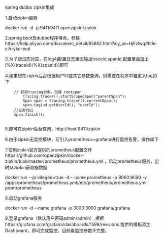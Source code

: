 spring dubbo zipkin集成

1.启动zipkin服务

docker run -d -p 9411:9411 openzipkin/zipkin

2.spring boot及dubbo程序埋点，参数https://help.aliyun.com/document_detail/95862.html?aly_as=HjFzlwq#title-clh-ykn-eud

3.为了跟日志对应，在log4j配置日志里面输出traceId,spanId,配置里面加上[%X{traceId}/%X{spanId}]即可

4.如果想在zipkin后台根据用户ID或其它参数查询，则需要在程序中自定义tag如下

```
    // 获取tracing对象，创建 rootspan
		tracing.tracer().startScopedSpan("parentSpan");
		Span span = tracing.tracer().currentSpan();
		span.tag(ud.getUserId(), "userId");
    //业务代码
    span.finish();
    
```

5.即可在zipkin后台查询，http://host:9411/zipkin

6.由于zipkin无监控模块，可引入prometheus+grafana进行监控告警，操作如下

7.使用zipkin官方提供的prometheus配置文件https://github.com/openzipkin/docker-zipkin/blob/master/prometheus/prometheus.yml ，启动prometheus服务，定时从zipkin获取据数据

docker run --privileged=true -d --name prometheus -p 9090:9090 -v /apps/prometheus/prometheus.yml:/etc/prometheus/prometheus.yml prom/prometheus

8.启动grafana服务

docker run -d --name grafana -p 3000:3000 grafana/grafana

9.登录grafana（默认用户密码admin/admin）,根据https://grafana.com/grafana/dashboards/1598/revisions 提供的模板添加Dashboard，即可完成监控，目前看监控参数不完整。
